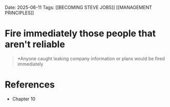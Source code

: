 Date: 2025-06-11
Tags: [[BECOMING STEVE JOBS]] [[MANAGEMENT PRINCIPLES]] 

# Fire immediately those people that aren't reliable

>*Anyone caught leaking company information or plans would be fired immediately 
# References 
- Chapter 10